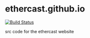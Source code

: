 # ethercast.github.io
[![Build Status](https://travis-ci.org/Ethercast/ethercast.github.io.svg?branch=master)](https://travis-ci.org/Ethercast/ethercast.github.io)

src code for the ethercast website
